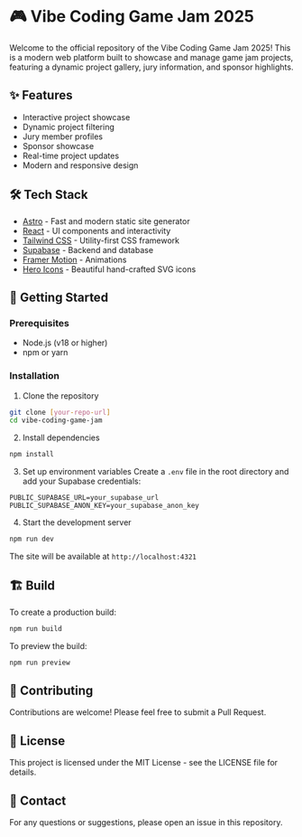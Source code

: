 # 🎮 Vibe Coding Game Jam 2025

Welcome to the official repository of the Vibe Coding Game Jam 2025! This is a modern web platform built to showcase and manage game jam projects, featuring a dynamic project gallery, jury information, and sponsor highlights.

## ✨ Features

- Interactive project showcase
- Dynamic project filtering
- Jury member profiles
- Sponsor showcase
- Real-time project updates
- Modern and responsive design

## 🛠️ Tech Stack

- [Astro](https://astro.build/) - Fast and modern static site generator
- [React](https://reactjs.org/) - UI components and interactivity
- [Tailwind CSS](https://tailwindcss.com/) - Utility-first CSS framework
- [Supabase](https://supabase.com/) - Backend and database
- [Framer Motion](https://www.framer.com/motion/) - Animations
- [Hero Icons](https://heroicons.com/) - Beautiful hand-crafted SVG icons

## 🚀 Getting Started

### Prerequisites

- Node.js (v18 or higher)
- npm or yarn

### Installation

1. Clone the repository

```bash
git clone [your-repo-url]
cd vibe-coding-game-jam
```

2. Install dependencies

```bash
npm install
```

3. Set up environment variables
   Create a `.env` file in the root directory and add your Supabase credentials:

```env
PUBLIC_SUPABASE_URL=your_supabase_url
PUBLIC_SUPABASE_ANON_KEY=your_supabase_anon_key
```

4. Start the development server

```bash
npm run dev
```

The site will be available at `http://localhost:4321`

## 🏗️ Build

To create a production build:

```bash
npm run build
```

To preview the build:

```bash
npm run preview
```

## 🤝 Contributing

Contributions are welcome! Please feel free to submit a Pull Request.

## 📝 License

This project is licensed under the MIT License - see the LICENSE file for details.

## 👥 Contact

For any questions or suggestions, please open an issue in this repository.
